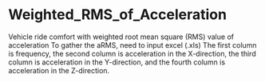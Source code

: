 # Weighted_RMS_of_Acceleration
Vehicle ride comfort with weighted root mean square (RMS) value of acceleration
To gather the aRMS, need to input excel (.xls)
The first column is frequency, 
the second column is acceleration in the X-direction, 
the third column is acceleration in the Y-direction, 
and the fourth column is acceleration in the Z-direction.

